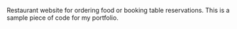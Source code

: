 Restaurant website for ordering food or booking table reservations. This is a sample piece of code for my portfolio.
